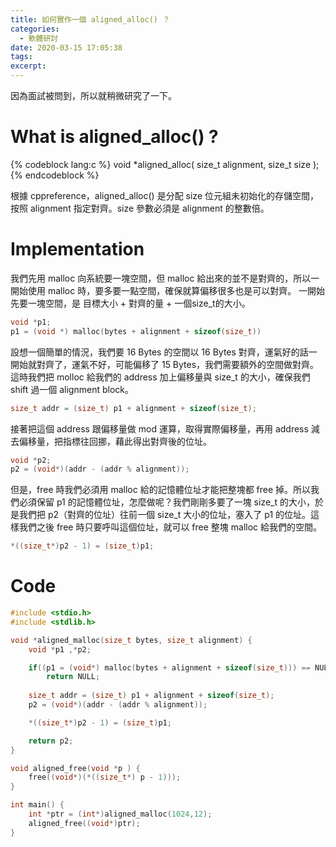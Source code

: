 ```yaml
---
title: 如何實作一個 aligned_alloc() ？
categories:
  - 軟體研討
date: 2020-03-15 17:05:38
tags:
excerpt: 
---
```


因為面試被問到，所以就稍微研究了一下。

# What is aligned_alloc() ?

{% codeblock lang:c %}
void *aligned_alloc( size_t alignment, size_t size );
{% endcodeblock %}

根據 cppreference，aligned_alloc() 是分配 size 位元組未初始化的存儲空間，按照 alignment 指定對齊。size 參數必須是 alignment 的整數倍。 


# Implementation

我們先用 malloc 向系統要一塊空間，但 malloc 給出來的並不是對齊的，所以一開始使用 malloc 時，要多要一點空間，確保就算偏移很多也是可以對齊。
一開始先要一塊空間，是 目標大小 + 對齊的量 + 一個size_t的大小。
```c
void *p1;
p1 = (void *) malloc(bytes + alignment + sizeof(size_t))
```

設想一個簡單的情況，我們要 16 Bytes 的空間以 16 Bytes 對齊，運氣好的話一開始就對齊了，運氣不好，可能偏移了 15 Bytes，我們需要額外的空間做對齊。
這時我們把 molloc 給我們的 address 加上偏移量與 size_t 的大小，確保我們 shift 過一個 alignment block。
```c
size_t addr = (size_t) p1 + alignment + sizeof(size_t);
```

接著把這個 address 跟偏移量做 mod 運算，取得實際偏移量，再用 address 減去偏移量，把指標往回挪，藉此得出對齊後的位址。

```c
void *p2;
p2 = (void*)(addr - (addr % alignment));
```

但是，free 時我們必須用 malloc 給的記憶體位址才能把整塊都 free 掉。所以我們必須保留 p1 的記憶體位址，怎麼做呢？我們剛剛多要了一塊 size_t 的大小，於是我們把 p2（對齊的位址）往前一個 size_t 大小的位址，塞入了 p1 的位址。這樣我們之後 free 時只要呼叫這個位址，就可以 free 整塊 malloc 給我們的空間。

```c
*((size_t*)p2 - 1) = (size_t)p1;
```

# Code

```c
#include <stdio.h>
#include <stdlib.h>

void *aligned_malloc(size_t bytes, size_t alignment) {
    void *p1 ,*p2;

    if((p1 = (void*) malloc(bytes + alignment + sizeof(size_t))) == NULL)
        return NULL;
        
    size_t addr = (size_t) p1 + alignment + sizeof(size_t);
    p2 = (void*)(addr - (addr % alignment));

    *((size_t*)p2 - 1) = (size_t)p1;

    return p2;
}

void aligned_free(void *p ) {
    free((void*)(*((size_t*) p - 1)));
}

int main() {
    int *ptr = (int*)aligned_malloc(1024,12);
    aligned_free((void*)ptr);
}
```


